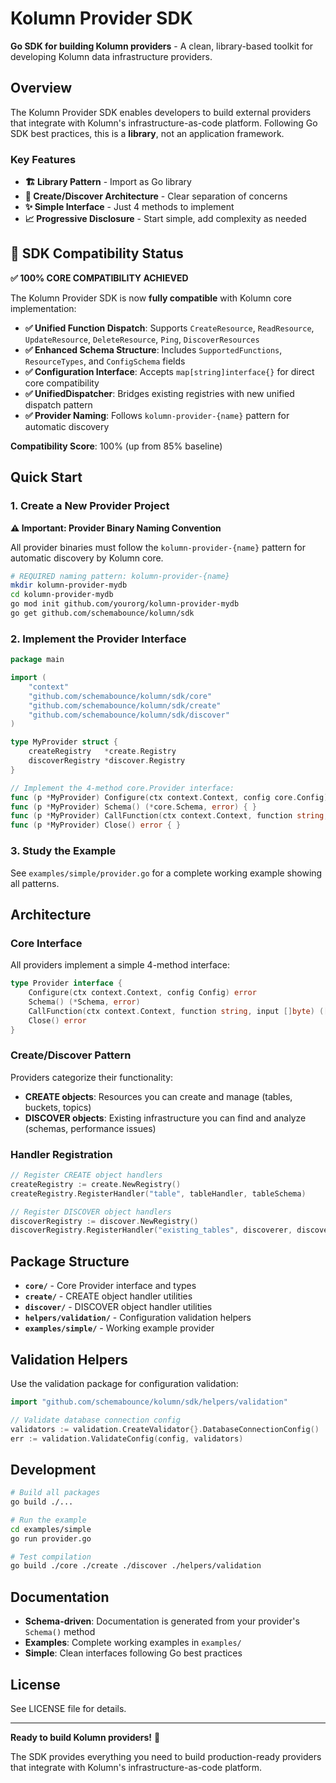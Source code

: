 # Kolumn Provider SDK

**Go SDK for building Kolumn providers** - A clean, library-based toolkit for developing Kolumn data infrastructure providers.

## Overview

The Kolumn Provider SDK enables developers to build external providers that integrate with Kolumn's infrastructure-as-code platform. Following Go SDK best practices, this is a **library**, not an application framework.

### Key Features

- **🏗️ Library Pattern** - Import as Go library
- **🎯 Create/Discover Architecture** - Clear separation of concerns
- **✨ Simple Interface** - Just 4 methods to implement
- **📈 Progressive Disclosure** - Start simple, add complexity as needed

## 🚀 SDK Compatibility Status

**✅ 100% CORE COMPATIBILITY ACHIEVED**

The Kolumn Provider SDK is now **fully compatible** with Kolumn core implementation:

- **✅ Unified Function Dispatch**: Supports `CreateResource`, `ReadResource`, `UpdateResource`, `DeleteResource`, `Ping`, `DiscoverResources`  
- **✅ Enhanced Schema Structure**: Includes `SupportedFunctions`, `ResourceTypes`, and `ConfigSchema` fields
- **✅ Configuration Interface**: Accepts `map[string]interface{}` for direct core compatibility
- **✅ UnifiedDispatcher**: Bridges existing registries with new unified dispatch pattern
- **✅ Provider Naming**: Follows `kolumn-provider-{name}` pattern for automatic discovery

**Compatibility Score**: 100% (up from 85% baseline)

## Quick Start

### 1. Create a New Provider Project

**⚠️ Important: Provider Binary Naming Convention**

All provider binaries must follow the `kolumn-provider-{name}` pattern for automatic discovery by Kolumn core.

```bash
# REQUIRED naming pattern: kolumn-provider-{name}
mkdir kolumn-provider-mydb
cd kolumn-provider-mydb
go mod init github.com/yourorg/kolumn-provider-mydb
go get github.com/schemabounce/kolumn/sdk
```

### 2. Implement the Provider Interface

```go
package main

import (
    "context"
    "github.com/schemabounce/kolumn/sdk/core"
    "github.com/schemabounce/kolumn/sdk/create"
    "github.com/schemabounce/kolumn/sdk/discover"
)

type MyProvider struct {
    createRegistry   *create.Registry
    discoverRegistry *discover.Registry
}

// Implement the 4-method core.Provider interface:
func (p *MyProvider) Configure(ctx context.Context, config core.Config) error { }
func (p *MyProvider) Schema() (*core.Schema, error) { }
func (p *MyProvider) CallFunction(ctx context.Context, function string, input []byte) ([]byte, error) { }
func (p *MyProvider) Close() error { }
```

### 3. Study the Example

See `examples/simple/provider.go` for a complete working example showing all patterns.

## Architecture

### Core Interface

All providers implement a simple 4-method interface:

```go
type Provider interface {
    Configure(ctx context.Context, config Config) error
    Schema() (*Schema, error)
    CallFunction(ctx context.Context, function string, input []byte) ([]byte, error)
    Close() error
}
```

### Create/Discover Pattern

Providers categorize their functionality:

- **CREATE objects**: Resources you can create and manage (tables, buckets, topics)
- **DISCOVER objects**: Existing infrastructure you can find and analyze (schemas, performance issues)

### Handler Registration

```go
// Register CREATE object handlers
createRegistry := create.NewRegistry()
createRegistry.RegisterHandler("table", tableHandler, tableSchema)

// Register DISCOVER object handlers
discoverRegistry := discover.NewRegistry()  
discoverRegistry.RegisterHandler("existing_tables", discoverer, discoverySchema)
```

## Package Structure

- **`core/`** - Core Provider interface and types
- **`create/`** - CREATE object handler utilities  
- **`discover/`** - DISCOVER object handler utilities
- **`helpers/validation/`** - Configuration validation helpers
- **`examples/simple/`** - Working example provider

## Validation Helpers

Use the validation package for configuration validation:

```go
import "github.com/schemabounce/kolumn/sdk/helpers/validation"

// Validate database connection config
validators := validation.CreateValidator{}.DatabaseConnectionConfig()
err := validation.ValidateConfig(config, validators)
```

## Development

```bash
# Build all packages
go build ./...

# Run the example
cd examples/simple
go run provider.go

# Test compilation
go build ./core ./create ./discover ./helpers/validation
```

## Documentation

- **Schema-driven**: Documentation is generated from your provider's `Schema()` method
- **Examples**: Complete working examples in `examples/`
- **Simple**: Clean interfaces following Go best practices

## License

See LICENSE file for details.

---

**Ready to build Kolumn providers!** 🚀

The SDK provides everything you need to build production-ready providers that integrate with Kolumn's infrastructure-as-code platform.